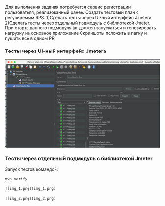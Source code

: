Для выполнения задания потребуется сервис регистрации пользователя, реализованный ранее.
Создать тестовый план с регулиремым RPS.
1)Сделать тесты через UI-ный интерфейс Jmetera
2)Сделать тесты через отдельный подмодуль с библиотекой Jmeter.
При старте данного подмодуля jar должен запускаться и генерировать нагрузку на основное приложение
Скриншоты положить в папку и пушить всё в одном PR

### Тесты через UI-ный интерфейс Jmetera
![img.png](img.png)

### Тесты через отдельный подмодуль с библиотекой Jmeter

Запуск тестов командой:
`````
mvn verify
```
![img_1.png](img_1.png)

![img_2.png](img_2.png)

